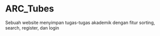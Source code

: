 # ARC_Tubes
Sebuah website menyimpan tugas-tugas akademik dengan fitur sorting, search, register, dan login

